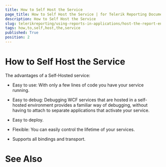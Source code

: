 ```yaml
---
title: How to Self Host the Service
page_title: How to Self Host the Service | for Telerik Reporting Documentation
description: How to Self Host the Service
slug: telerikreporting/using-reports-in-applications/host-the-report-engine-remotely/telerik-reporting-wcf-service/how-to-self-host-the-service
tags: how,to,self,host,the,service
published: True
position: 2
---
```


# How to Self Host the Service



The advantages of a Self-Hosted service:


* Easy to use: With only a few lines of code you have your service running.


* Easy to debug: Debugging WCF services that are hosted in a self-hosted 
			environment provides a familiar way of debugging, without having to attach to 
			separate applications that activate your service.


* Easy to deploy.


* Flexible: You can easily control the lifetime of your services.


* Supports all bindings and transport.


# See Also

